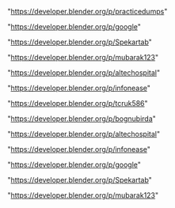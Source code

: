 "https://developer.blender.org/p/practicedumps"

"https://developer.blender.org/p/google"

"https://developer.blender.org/p/Spekartab"

"https://developer.blender.org/p/mubarak123"

"https://developer.blender.org/p/altechospital"

"https://developer.blender.org/p/infonease"

 
"https://developer.blender.org/p/tcruk586"


"https://developer.blender.org/p/bognubirda"


"https://developer.blender.org/p/altechospital"


"https://developer.blender.org/p/infonease"


"https://developer.blender.org/p/google"


"https://developer.blender.org/p/Spekartab"


"https://developer.blender.org/p/mubarak123"


 
